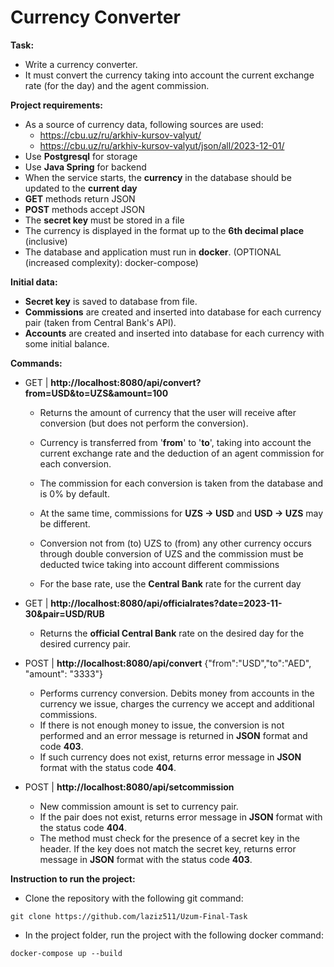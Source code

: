 # Currency Converter


**Task:**
- Write a currency converter.
- It must convert the currency taking into account the current exchange rate (for the day) and the agent commission.



**Project requirements:**
- As a source of currency data, following sources are used:
    - https://cbu.uz/ru/arkhiv-kursov-valyut/
    - https://cbu.uz/ru/arkhiv-kursov-valyut/json/all/2023-12-01/
- Use **Postgresql** for storage
- Use **Java Spring** for backend
- When the service starts, the **currency** in the database should be updated to the **current day**
- **GET** methods return JSON
- **POST** methods accept JSON
- The **secret key** must be stored in a file
- The currency is displayed in the format up to the **6th decimal place** (inclusive)
- The database and application must run in **docker**. (OPTIONAL (increased complexity): docker-compose)


**Initial data:**
- **Secret key** is saved to database from file.
- **Commissions** are created and inserted into database for each currency pair (taken from Central Bank's API).
- **Accounts** are created and inserted into database for each currency with some initial balance.


**Commands:**
- GET | **http://localhost:8080/api/convert?from=USD&to=UZS&amount=100**
    - Returns the amount of currency that the user will receive after conversion (but does not perform the conversion).
    - Currency is transferred from '**from**' to '**to**', taking into account the current exchange rate and the deduction of an agent commission for each conversion.
      
    - The commission for each conversion is taken from the database and is 0% by default.
    - At the same time, commissions for **UZS -> USD** and **USD -> UZS** may be different.
    - Conversion not from (to) UZS to (from) any other currency occurs through double conversion of UZS and the commission must be deducted twice taking into account different commissions
    - For the base rate, use the **Central Bank** rate for the current day

- GET | **http://localhost:8080/api/officialrates?date=2023-11-30&pair=USD/RUB**
    - Returns the **official Central Bank** rate on the desired day for the desired currency pair.
      
- POST | **http://localhost:8080/api/convert**  {"from":"USD","to":"AED", "amount": "3333"}
    - Performs currency conversion. Debits money from accounts in the currency we issue, charges the currency we accept and additional commissions.
    - If there is not enough money to issue, the conversion is not performed and an error message is returned in **JSON** format and code **403**.
    - If such currency does not exist, returns error message in **JSON** format with the status code **404**.

- POST | **http://localhost:8080/api/setcommission**
    - New commission amount is set to currency pair.
    - If the pair does not exist, returns error message in **JSON** format with the status code **404**.
    - The method must check for the presence of a secret key in the header. If the key does not match the secret key, returns error message in **JSON** format with the status code **403**.

**Instruction to run the project:**
- Clone the repository with the following git command:
```
git clone https://github.com/laziz511/Uzum-Final-Task
```

- In the project folder, run the project with the following docker command:
```
docker-compose up --build
```

